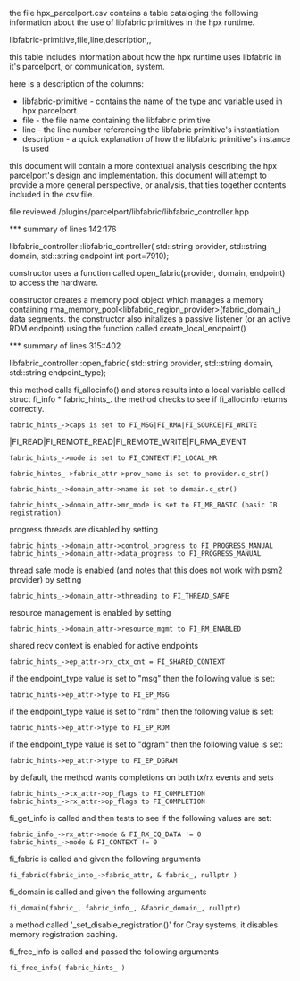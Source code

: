 the file hpx_parcelport.csv contains a table cataloging the following
information about the use of libfabric primitives in the hpx runtime.

libfabric-primitive,file,line,description,,

this table includes information about how the hpx runtime uses libfabric in
it's parcelport, or communication, system.

here is a description of the columns:

* libfabric-primitive - contains the name of the type and variable used in hpx
parcelport
* file - the file name containing the libfabric primitive
* line - the line number referencing the libfabric primitive's instantiation
* description - a quick explanation of how the libfabric primitive's instance
is used

this document will contain a more contextual analysis describing the hpx
parcelport's design and implementation. this document will attempt to provide
a more general perspective, or analysis, that ties together contents included
in the csv file.

file reviewed /plugins/parcelport/libfabric/libfabric_controller.hpp

*** summary of lines 142:176

libfabric_controller::libfabric_controller(
    std::string provider,
    std::string domain,
    std::string endpoint
    int port=7910);

constructor uses a function called open_fabric(provider, domain, endpoint) to
access the hardware.

constructor creates a memory pool object which manages a memory containing 
rma_memory_pool<libfabric_region_provider>(fabric_domain_) data segments.
the constructor also initalizes a passive listener (or an active RDM endpoint)
using the function called create_local_endpoint()

*** summary of lines 315::402

libfabric_controller::open_fabric(
    std::string provider,
    std::string domain,
    std::string endpoint_type);

this method calls fi_allocinfo() and stores results into a local variable called
struct fi_info * fabric_hints_. the method checks to see if fi_allocinfo returns
correctly.

    fabric_hints_->caps is set to FI_MSG|FI_RMA|FI_SOURCE|FI_WRITE
|FI_READ|FI_REMOTE_READ|FI_REMOTE_WRITE|FI_RMA_EVENT

    fabric_hints_->mode is set to FI_CONTEXT|FI_LOCAL_MR

    fabric_hintes_->fabric_attr->prov_name is set to provider.c_str()

    fabric_hints_->domain_attr->name is set to domain.c_str()

    fabric_hints_->domain_attr->mr_mode is set to FI_MR_BASIC (basic IB
    registration)

progress threads are disabled by setting 

    fabric_hints_->domain_attr->control_progress to FI_PROGRESS_MANUAL
    fabric_hints_->domain_attr->data_progress to FI_PROGRESS_MANUAL

thread safe mode is enabled (and notes that this does not work with psm2
provider) by setting

    fabric_hints_->domain_attr->threading to FI_THREAD_SAFE

resource management is enabled by setting

    fabric_hints_->domain_attr->resource_mgmt to FI_RM_ENABLED

shared recv context is enabled for active endpoints

    fabric_hints_->ep_attr->rx_ctx_cnt = FI_SHARED_CONTEXT

if the endpoint_type value is set to "msg" then the following value
is set:

    fabric_hints->ep_attr->type to FI_EP_MSG

if the endpoint_type value is set to "rdm" then the following value
is set:

    fabric_hints->ep_attr->type to FI_EP_RDM

if the endpoint_type value is set to "dgram" then the following value
is set:

    fabric_hints->ep_attr->type to FI_EP_DGRAM

by default, the method wants completions on both tx/rx events and sets

    fabric_hints_->tx_attr->op_flags to FI_COMPLETION
    fabric_hints_->rx_attr->op_flags to FI_COMPLETION

fi_get_info is called and then tests to see if the following values
are set:

    fabric_info_->rx_attr->mode & FI_RX_CQ_DATA != 0
    fabric_hints_->mode & FI_CONTEXT != 0

fi_fabric is called and given the following arguments

    fi_fabric(fabric_into_->fabric_attr, & fabric_, nullptr )

fi_domain is called and given the following arguments

    fi_domain(fabric_, fabric_info_, &fabric_domain_, nullptr)

a method called '_set_disable_registration()' for Cray systems, it
disables memory registration caching.

fi_free_info is called and passed the following arguments

    fi_free_info( fabric_hints_ )


